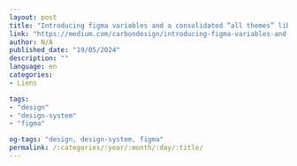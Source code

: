 ```yaml
---
layout: post
title: "Introducing figma variables and a consolidated “all themes” library!"
link: "https://medium.com/carbondesign/introducing-figma-variables-and-a-consolidated-all-themes-library-d4893d1b8920"
author: N/A
published_date: "19/05/2024"
description: ""
language: en
categories:
- Liens

tags:
- "design"
- "design-system"
- "figma"

og-tags: "design, design-system, figma"
permalink: /:categories/:year/:month/:day/:title/
---
```

